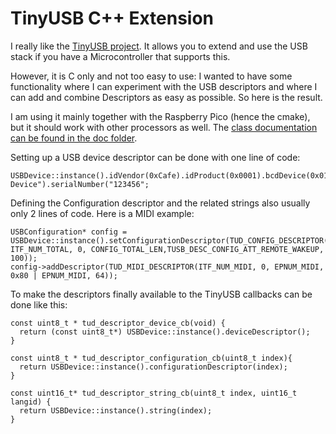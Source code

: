 # TinyUSB C++ Extension

I really like the [TinyUSB project](https://github.com/hathach/tinyusb). It allows you to extend and use the USB stack if you have a Microcontroller that supports this.

However, it is C only and not too easy to use: I wanted to have some functionality where I can experiment with the USB descriptors and where I can add and combine Descriptors as easy as possible. So here is the result.

I am using it mainly together with the Raspberry Pico (hence the cmake), but it should work with other processors as well.
The [class documentation can be found in the doc folder](https://pschatzmann.github.io/tinyusb-cpp/doc/html/).

Setting up a USB device descriptor can be done with one line of code:

```
USBDevice::instance().idVendor(0xCafe).idProduct(0x0001).bcdDevice(0x0100).manufacturer("TinyUSB").product("TinyUSB Device").serialNumber("123456";
```

Defining the Configuration descriptor and the related strings also usually only 2 lines of code. Here is a MIDI example:
```
USBConfiguration* config = USBDevice::instance().setConfigurationDescriptor(TUD_CONFIG_DESCRIPTOR(1, ITF_NUM_TOTAL, 0, CONFIG_TOTAL_LEN,TUSB_DESC_CONFIG_ATT_REMOTE_WAKEUP, 100)); 
config->addDescriptor(TUD_MIDI_DESCRIPTOR(ITF_NUM_MIDI, 0, EPNUM_MIDI, 0x80 | EPNUM_MIDI, 64));
```

To make the descriptors finally available to the TinyUSB callbacks can be done like this:

```
const uint8_t * tud_descriptor_device_cb(void) {
  return (const uint8_t*) USBDevice::instance().deviceDescriptor();
}

const uint8_t * tud_descriptor_configuration_cb(uint8_t index){
  return USBDevice::instance().configurationDescriptor(index);
}

const uint16_t* tud_descriptor_string_cb(uint8_t index, uint16_t langid) {
  return USBDevice::instance().string(index);
}

```
